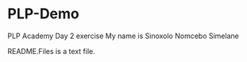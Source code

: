# PLP-Demo
PLP Academy Day 2 exercise
My name is Sinoxolo Nomcebo Simelane

README.Files is a text file.
